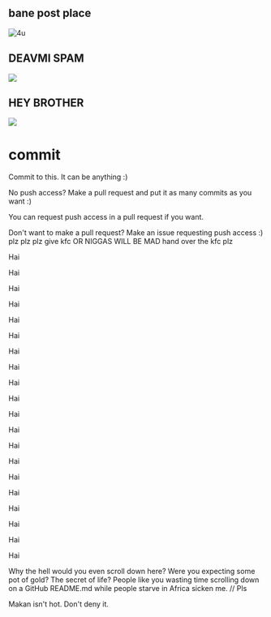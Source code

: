 ## bane post place
![4u](https://camo.githubusercontent.com/3df1f1a257bf6ebfb0a9fdb5e366a0b2fe946325/687474703a2f2f7669676e65747465322e77696b69612e6e6f636f6f6b69652e6e65742f6167656e74732d6f662d6369612f696d616765732f322f32302f383538393133303432393332302d62616e652d6261746d616e2d6d61736b2d77616c6c70617065722d68642e6a70672f7265766973696f6e2f6c61746573743f63623d3230313430393038313131323138)
## DEAVMI SPAM
![](https://avatars1.githubusercontent.com/u/5207740?v=3&s=200)

## HEY BROTHER
![](http://media.nbcwashington.com/images/1200*675/hulk_hogan1.jpg)

commit
======

Commit to this. It can be anything :)

No push access? Make a pull request and put it as many commits as you want :)

You can request push access in a pull request if you want.

Don't want to make a pull request? Make an issue requesting push access :)
plz plz plz give kfc OR NIGGAS WILL BE MAD
hand over the kfc plz

Hai

Hai

Hai

Hai

Hai

Hai

Hai

Hai

Hai

Hai

Hai

Hai

Hai

Hai

Hai

Hai

Hai

Hai

Hai

Hai

Why the hell would you even scroll down here? Were you expecting some pot of gold? The secret of life? People like you wasting time scrolling down on a GitHub README.md while people starve in Africa sicken me. // Pls

Makan isn't hot. Don't deny it.
